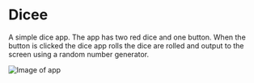 # Dicee

A simple dice app. The app has two red dice and one button. When the button is clicked the dice app rolls the dice are rolled and output to the screen using a random number generator. 

![Image of app](https://github.com/akhan227/Android-Development-Bootcamp-Projects/tree/master/Dicee/image.PNG "Image of App")